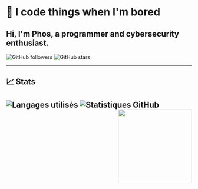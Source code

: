 # 👋 I code things when I'm bored
Hi, I'm Phos, a programmer and cybersecurity enthusiast. 
---
![GitHub followers](https://img.shields.io/github/followers/ph0sph0re?label=Suiveurs&style=social)
![GitHub stars](https://img.shields.io/github/stars/ph0sph0re?affiliations=OWNER&style=social)

---

## 📈 Stats

![Langages utilisés](https://github-readme-stats.vercel.app/api/top-langs/?username=ph0sph0re&layout=compact&hide=Jupyter%20Notebook&langs_count=6&theme=radical&card_width=700)
![Statistiques GitHub](https://github-readme-stats.vercel.app/api?username=ph0sph0re&show_icons=true&count_private=true&theme=radical&card_width=700)
<img align='right' src='https://user-images.githubusercontent.com/5713670/87202985-820dcb80-c2b6-11ea-9f56-7ec461c497c3.gif' width='200'>
---


